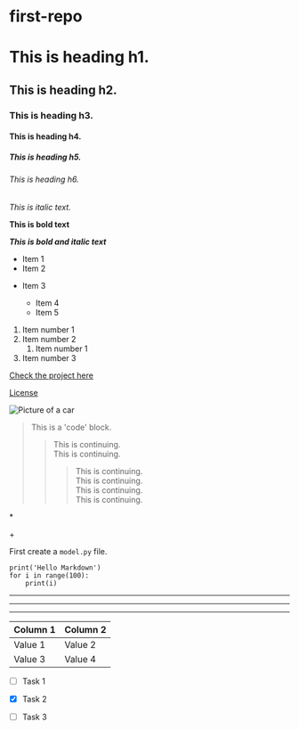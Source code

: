 # first-repo

# This is heading h1.

## This is heading h2.

### This is heading h3.

#### This is heading h4.

##### This is heading h5.

###### This is heading h6.


*This is italic text.* 

**This is bold text**

***This is bold and italic text***

- Item 1
- Item 2

+ Item 3

    + Item 4
    + Item 5

1. Item number 1
2. Item number 2
    1. Item number 1
3. Item number 3

[Check the project here](https://google.com)

[License](#License)

![Picture of a car](https://hips.hearstapps.com/hmg-prod/images/dw-burnett-pcoty22-8260-1671143390.jpg?crop=0.668xw:1.00xh;0.184xw,0&resize=640:*)


> This is a 'code' block.
>> This is continuing.\
> This is continuing.
>>> This is continuing.\
> This is continuing.\
> This is continuing.\
> This is continuing.

\*

\+


First create a `model.py` file.

```
print('Hello Markdown')
for i in range(100):
    print(i)
```

---

***
___

|Column 1| Column 2 |
| -------| ---------|
| Value 1| Value 2  |
| Value 3| Value 4  |

- [ ] Task 1
- [x] Task 2
- [ ] Task 3



